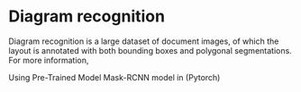 # Diagram recognition

Diagram recognition is a large dataset of document images, of which the layout is annotated with both bounding boxes and polygonal segmentations. For more information,

Using Pre-Trained Model Mask-RCNN model in (Pytorch)
